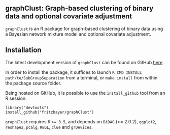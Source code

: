graphClust: Graph-based clustering of binary data and optional covariate adjustment
-----------

`graphClust` is an R package for graph-based clustering of binary data using a Bayesian network mixture model and optional covariate adjustment.

Installation
-----------

The latest development version of `graphClust` can be found on GitHub
[here](https://github.com/fritzbayer/graphClust).

In order to install the package, it suffices to launch
`R CMD INSTALL path/to/SubGroupSeparation`
from a terminal, or `make install` from within the package source folder.

Being hosted on GitHub, it is possible to use the `install_github`
tool from an R session:

```{r eval=FALSE}
library("devtools")
install_github("fritzbayer/graphClust")
```

`graphClust` requires R `>= 3.5`, and depends on 
`BiDAG` (>= 2.0.2), `ggplot2`, `reshape2`, `pcalg`,
`RBGL`, `clue` and `grDevices`.
